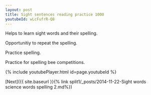 ```yaml
---
layout: post
title: Sight sentences reading practice 1000
youtubeId: wLcFufrR-Q8
---
```

 
 
Helps to learn sight words and their spelling.

Opportunitiy to repeat the spelling. 

Practice spelling. 
 
Practice for spelling bee competitions. 
 
{% include youtubePlayer.html id=page.youtubeId %}
 
 

[Next]({{ site.baseurl }}{% link  split1/_posts/2014-11-22-Sight words science words spelling 2.md%})
 
